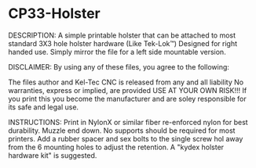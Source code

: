 # CP33-Holster
DESCRIPTION:
A simple printable holster that can be attached to most standard 3X3 hole holster hardware (Like Tek-Lok™)
Designed for right handed use. Simply mirror the file for a left side mountable version.

DISCLAIMER:
By using any of these files, you agree to the following:

The files author and Kel-Tec CNC is released from any and all liability
No warranties, express or implied, are provided
USE AT YOUR OWN RISK!!! If you print this you become the manufacturer and are soley responsible for its safe and legal use.


INSTRUCTIONS:
Print in NylonX or similar fiber re-enforced nylon for best durability. Muzzle end down. No supports should be required for most printers.
Add a rubber spacer and sex bolts to the single screw hol away from the 6 mounting holes to adjust the retention. A "kydex holster hardware kit" is suggested.
